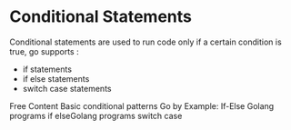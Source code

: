 # Conditional Statements

Conditional statements are used to run code only if a certain condition is true, go supports :
 - if  statements
 - if else statements
 - switch case statements

<ResourceGroupTitle>Free Content</ResourceGroupTitle>
<BadgeLink colorScheme='yellow' badgeText='Read' href='https://yourbasic.org/golang/if-else-statement/'>Basic conditional patterns</BadgeLink>
<BadgeLink colorScheme='yellow' badgeText='Read' href='https://gobyexample.com/if-else'>Go by Example: If-Else</BadgeLink>
<BadgeLink colorScheme='yellow' badgeText='Read' href='https://www.golangprograms.com/golang-if-else-statements.html'>Golang programs if else</BadgeLink><BadgeLink colorScheme='yellow' badgeText='Read' href='https://www.golangprograms.com/golang-switch-case-statements.html'>Golang programs switch case</BadgeLink>
